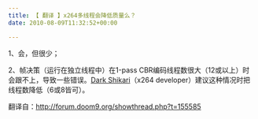 ```yaml
---
title: 【 翻译 】x264多线程会降低质量么？
date: 2010-08-09T11:32:52+00:00

---
```

1、会，但很少；

2、帧决策（运行在独立线程中）在1-pass CBR编码线程数很大（12或以上）时会跟不上，导致一些错误。[Dark Shikari](http://forum.doom9.org/member.php?u=83421)（x264 developer）建议这种情况时把线程数降低（6或8皆可）。

翻译自：<http://forum.doom9.org/showthread.php?t=155585>
